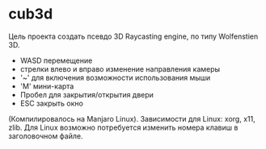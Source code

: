 # cub3d
Цель проекта создать псевдо 3D Raycasting engine, по типу Wolfenstien 3D.
- WASD перемещение
- стрелки влево и вправо изменение направления камеры
- '~' для включения возможности использования мыши
- 'M' мини-карта
- Пробел для закрытия/открытия двери
- ESC закрыть окно

(Компилировалось на Manjaro Linux).
Зависимости для Linux: xorg, x11, zlib.
Для Linux возможно потребуется изменить номера клавиш в заголовочном файле.
